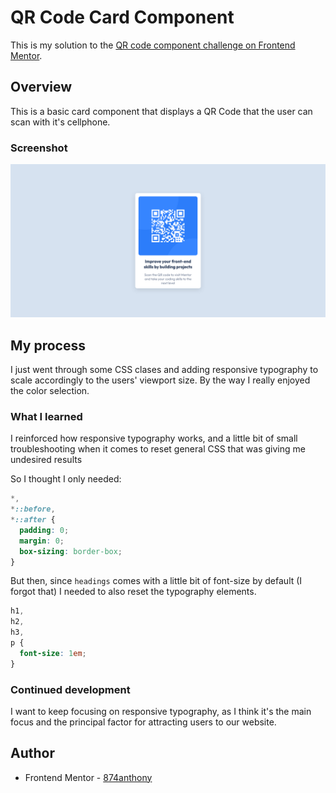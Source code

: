 # QR Code Card Component

This is my solution to the [QR code component challenge on Frontend Mentor](https://www.frontendmentor.io/challenges/qr-code-component-iux_sIO_H).

## Overview

This is a basic card component that displays a QR Code that the user can scan with it's cellphone.

### Screenshot

![](./solution.png)

## My process

I just went through some CSS clases and adding responsive typography to scale accordingly to the users' viewport size. By the way I really enjoyed the color selection.

### What I learned

I reinforced how responsive typography works, and a little bit of small troubleshooting when it comes to reset general CSS that was giving me undesired results

So I thought I only needed:

```css
*,
*::before,
*::after {
  padding: 0;
  margin: 0;
  box-sizing: border-box;
}
```

But then, since `headings` comes with a little bit of font-size by default (I forgot that) I needed to also reset the typography elements.

```css
h1,
h2,
h3,
p {
  font-size: 1em;
}
```

### Continued development

I want to keep focusing on responsive typography, as I think it's the main focus and the principal factor for attracting users to our website.

## Author

- Frontend Mentor - [874anthony](https://www.frontendmentor.io/profile/874anthony)
